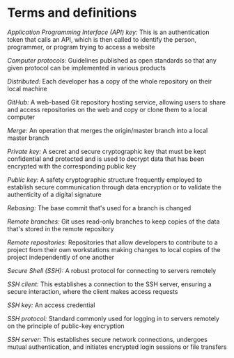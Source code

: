 # Terms and definitions
*Application Programming Interface (API) key:* This is an authentication token that calls an API, which is then called to identify the person, programmer, or program trying to access a website

*Computer protocols:* Guidelines published as open standards so that any given protocol can be implemented in various products

*Distributed:* Each developer has a copy of the whole repository on their local machine

*GitHub:* A web-based Git repository hosting service, allowing users to share and access repositories on the web and copy or clone them to a local computer

*Merge:* An operation that merges the origin/master branch into a local master branch

*Private key:* A secret and secure cryptographic key that must be kept confidential and protected and is used to decrypt data that has been encrypted with the corresponding public key

*Public key:* A safety cryptographic structure frequently employed to establish secure communication through data encryption or to validate the authenticity of a digital signature

*Rebasing:* The base commit that's used for a branch is changed

*Remote branches:* Git uses read-only branches to keep copies of the data that's stored in the remote repository

*Remote repositories:* Repositories that allow developers to contribute to a project from their own workstations making changes to local copies of the project independently of one another

*Secure Shell (SSH):* A robust protocol for connecting to servers remotely

*SSH client:* This  establishes a connection to the SSH server, ensuring a secure interaction, where the client makes access requests

*SSH key:* An access credential

*SSH protocol:* Standard commonly used for logging in to servers remotely on the principle of public-key encryption

*SSH server:* This establishes secure network connections, undergoes mutual authentication, and initiates encrypted login sessions or file transfers

